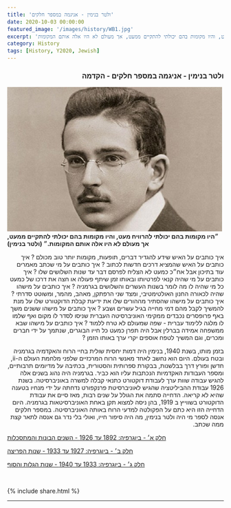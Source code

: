```yaml
---
title: 'ולטר בנימין - אניגמה במספר חלקים'
date: 2020-10-03 00:00:00
featured_image: '/images/history/WB1.jpg'
excerpt: 'היו מקומות בהם יכולתי להרוויח מעט, והיו מקומות בהם יכולתי להתקיים ממעט, אך מעולם לא היו אלה אותם המקומות' 
category: History
tags: [History, Y2020, Jewish]
---
```


<h3 align="right"><strong>ולטר בנימין - אניגמה במספר חלקים - הקדמה</strong></h3>

<div class="gallery" data-columns="2">
	<img src="/images/history/WB2.jpg">
</div>

<strong>
״היו מקומות בהם יכולתי להרוויח מעט, והיו מקומות בהם יכולתי להתקיים ממעט, אך מעולם לא היו אלה אותם המקומות.״ (ולטר בנימין)
</strong>

<p dir="rtl"> 
איך כותבים על האיש שידע להגדיר דברים, תופעות, מקומות יותר טוב מכולם ? איך כותבים על האיש שהמציא דרכים חדשות לכתוב ?  איך כותבים על מי שכתב מאמרים עוד בתיכון אבל אח״כ כמעט לא הצליח לפרסם דבר עד שנות השלושים שלו ? איך כותבים על מי שהיה קנאי לפרטיותו ובאותו זמן שיתף פעולה או חצה את דרכו של כמעט כל מי שהיה לו מה לומר בשנות העשרים והשלושים בגרמניה ? איך כותבים על מישהו שהיה לכאורה החנון האולטימטיבי, ומצד שני הרפתקן, מאהב, מהמר, ומשוטט סדרתי ? איך כותבים על מישהו שהסתיר מההורים שלו את ידיעת קבלת הדוקטורט שלו על מנת להמשיך לקבל מהם דמי מחייה בגיל עשרים ושבע ?  איך כותבים על מישהו ששנים משך באף פרופסרים נכבדים ממקימי האוניברסיטה העברית שניסו לסדר לו מקום ואף שלמו לו מלגה ללימוד עברית - שפה שמעולם לא טרח ללמוד ? איך כותבים על מישהו שבא ממשפחה אמידה בברלין אבל היה תפרן כמעט כל חייו הבוגרים, שנתמך על ידי חברים ומכרים, וגם המשיך לטפח אוספים יקרי ערך באותו הזמן ?
</p>

<p dir="rtl"> 
בזמן מותו, בשנת 1940, בנימין היה דמות יחסית שולית בחיי הרוח והאקדמיה בגרמניה ובטח בעולם. היום הוא נחשב לאחד מאנשי הרוח המרכזיים שלפני מלחמת העולם ה-ii, חדשן ופורץ דרך בבלשנות, בבקורת ספרותית והסטורית, בכתיבה על מדיומים תרבותיים, ומספר העבודות האקדמיות הנכתבות עליו הוא כביר. בגרמניה היה נהוג בשנים אלה להגיש עבודה שוות ערך לעבודת דוקטורט כתנאי קבלה למשרה באוניברסיטה. בשנת 1926 עבודת ההביליטציה שהגיש לאוניברסיטת פרנקפורט נדחתה על ידי מנחיו בטענה שהיא לא קריאה. הדחייה סתמה את הגולל על שנים רבות, מאז סיים את עבודת הדוקטורט בשווייץ ב 1919, בהן ניסה למצוא תקן באחת האוניברסיטאות בגרמניה. היום הדחייה הזו היא כתם על הפקולטה למדעי הרוח באותה האוניברסיטה. במספר חלקים אנסה לספר מי היה ולטר בנימין, מה היה סיפור חייו, ואולי בלי נדר גם אנסה לתאר קצת ממה שכתב.
</p>

[חלק א׳ - ביוגרפיה: 1892 עד 1926 - השנים הבונות והמתסכלות](WalterBenjamin2)

[חלק ב׳ - ביוגרפיה: 1927 עד 1933 - שנות הפריצה](WalterBenjamin3)

[חלק ג׳ - ביוגרפיה: 1933 עד 1940 - שנות הגלות והסוף](WalterBenjamin4)


<br>

{% include share.html %} 

---

<!-- <p dir="rtl"> </p> -->
